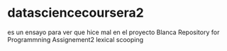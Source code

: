 # datasciencecoursera2
es un ensayo para ver que hice mal en el proyecto
Blanca Repository for Programmning Assignement2 lexical scooping
